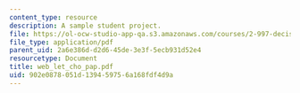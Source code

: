 ```yaml
---
content_type: resource
description: A sample student project.
file: https://ol-ocw-studio-app-qa.s3.amazonaws.com/courses/2-997-decision-making-in-large-scale-systems-spring-2004/902e0878051d139459756a168fdf4d9a_web_let_cho_pap.pdf
file_type: application/pdf
parent_uid: 2a6e386d-d2d6-45de-3e3f-5ecb931d52e4
resourcetype: Document
title: web_let_cho_pap.pdf
uid: 902e0878-051d-1394-5975-6a168fdf4d9a
---
```

